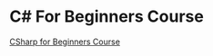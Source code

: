 # C# For Beginners Course

[CSharp for Beginners Course](https://www.youtube.com/playlist?list=PL4LFuHwItvKbneXxSutjeyz6i1w32K6di)
